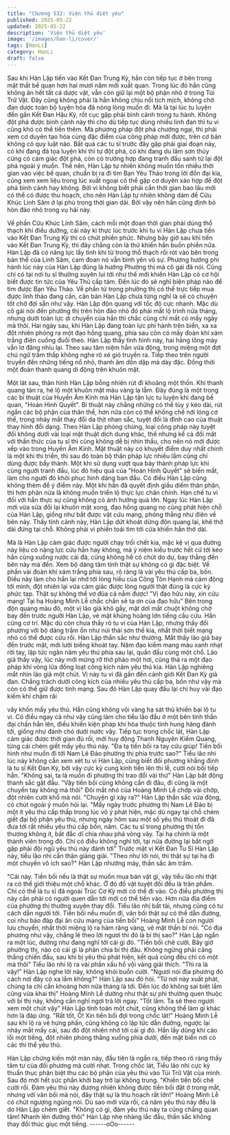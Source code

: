 ```yaml
---
title: "Chương 532: Viện thủ diệt yêu"
published: 2025-05-22
updated: 2025-05-22
description: 'Viện thủ diệt yêu'
image: '/images/han-li/cover/'
tags: [HanLi]
category: HanLi
draft: false
---
```


Sau khi Hàn Lập tiến vào Kết Đan Trung Kỳ, hắn còn tiếp tục ở
bên trong mật thất bế quan hơn hai mươi năm mới xuất quan.
Trong lúc đó hắn cũng không ăn hết tất cả dược vật, vẫn còn giữ
lại một bộ phận nhỏ ở trong Túi Trữ Vật.
Đây cũng không phải là hắn không chịu nổi tịch mịch, không chờ
đan dược toàn bộ luyện hóa đã nóng lòng muốn đi.
Mà là tại lúc tu luyện đến gần Kết Đan Hậu Kỳ, rốt cục gặp phải
bình cảnh trong tu hành. Không đột phá được bình cảnh này thì
cho dù tiếp tục dùng nhiều linh đan thì tu vi cũng khó có thể tiến
thêm.
Mà phương pháp đột phá chướng ngại, thì phải xem cơ duyên tạo
hóa cùng đặc điểm của công pháp mới được, trên cơ bản không
có quy luật nào.
Bất quá các tu sĩ trước đây gặp phải giai đoạn này, có khi đang đả
tọa luyện khí thì tự đột phá, có khi đang du lãm sơn thủy cũng có
cảm giác đột phá, còn có trường hợp đang tranh đấu sanh tử lại
đột phá ngoài ý muốn.
Thế nên, Hàn Lập tự nhiên không muốn tốn nhiều thời gian vào
việc bế quan, chuẩn bị ra đi tìm Bạn Yêu Thảo trong lời đồn đại
kia, cũng xem xem liệu trong lúc xuất ngoại có thể gặp cơ duyên
xảo hợp để đột phá bình cảnh hay không.
Bởi vì không biết phải cần thời gian bao lâu mới có thể có được
thu hoạch, cho nên Hàn Lập tự nhiên không dám để Cửu Khúc
Linh Sâm ở lại phủ trong thời gian dài.
Bởi vậy nên hắn cũng định bỏ hòn đảo nhỏ trong vụ hải này.

Về phần Cửu Khúc Linh Sâm, cách mỗi một đoạn thời gian phải
dùng thổ thạch khí điều dưỡng, cái này kì thực lúc trước khi tu vi
Hàn Lập chưa tiến vào Kết Đan Trung Kỳ thì có chút phiền phức.
Nhưng bây giờ sau khi tiến vào Kết Đan Trung Kỳ, thì đây chẳng
còn là thứ khiến hắn buồn phiền nữa.
Hàn Lập đã có năng lực lấy tinh khí từ trong thổ thạch rồi rót vào
bên trong bản thể của Linh Sâm, cam đoan nó vẫn bình yên vô
sự.
Phương hướng phi hành lúc này của Hàn Lập đúng là hướng
Phường thị mà cô gái đã nói. Cũng chỉ có tại nơi tu sĩ thường
xuyên lui tới như thế mới khiến Hàn Lập có cơ hội biết được tin
tức của Yêu Thú cấp tám.
Đến lúc đó sẽ nghĩ biện pháp nào để tìm được Bạn Yêu Thảo.
Về phần từ trong phường thị có thể trực tiếp mua được linh thảo
đang cần, căn bản Hàn Lập chưa từng nghĩ là sẽ có chuyện tốt
chờ đợi sẵn như vậy.
Hàn Lập độn quang với tốc độ cực nhanh.
Mặc dù cô gái nói đến phường thị trên hòn đảo nhỏ đó phải mất lộ
trình nửa tháng, nhưng dưới toàn lực di chuyển của hắn thì chắc
cũng chỉ mất có mấy ngày mà thôi.
Hai ngày sau, khi Hàn Lập đang toàn lực phi hành trên biển, xa xa
đột nhiên phóng ra một đạo hồng quang, phía sau còn có mấy
đoàn khí xám trắng điên cuồng đuổi theo.
Hàn Lập thấy tình hình này, hai hàng lông mày vẫn lơ đãng nhíu
lại.
Theo sau tâm niệm hắn vừa động, trong miệng một đợt chú ngữ
trầm thấp không nghe rõ xé gió truyền ra. Tiếp theo trên người
truyền đến những tiếng nổ nhỏ, thanh âm dồn dập mà dày đặc.
Đồng thời một đoàn thanh quang di động trên khuôn mặt.

Một lát sau, thân hình Hàn Lập bỗng nhiên rút đi khoảng một
thốn. Khi thanh quang tản ra, hé lộ một khuôn mặt màu vàng lạ
lẫm.
Đây đúng là một trong các bí thuật của Huyền Âm Kinh mà Hàn
Lập tận lực tu luyện khi đang bế quan, "Hoán Hình Quyết".
Bí thuật này chẳng những có thể tùy ý kéo dài, rút ngắn các bộ
phận của thân thể, hơn nữa còn có thể khống chế nới lỏng cơ
thể, trong nháy mắt thay đổi da thịt nhan sắc, tuyệt đối là đỉnh cao
của thuật thay hình đổi dạng.
Theo Hàn Lập phỏng chừng, loại công pháp này tuyệt đối không
dưới vài loại mật thuật dịch dung khác, thế nhưng kể cả đối mặt
với thần thức của tu sĩ thì cũng không dễ bị nhìn thấu, cho nên nó
mới được xếp vào trong Huyền Âm Kinh.
Mật thuật này có khuyết điểm duy nhất chính là một khi thi triển,
thì sau đó toàn bộ thân pháp lực nhiều lắm cũng chỉ dùng được
bẩy thành.
Một khi sử dụng vượt qua bảy thành pháp lực khi cùng người
tranh đấu, lúc đó hiệu quả của "Hoán Hình Quyết" sẽ biến mất,
làm cho người đó khôi phục hình dáng ban đầu.
Có điều Hàn Lập cũng không thèm để ý điểm này.
Một khi hắn đã quyết định giấu diếm thân phận, thì hơn phân nửa
là không muốn triển lộ thực lực chân chính. Hạn chế tu vi đối với
hắn thực sự cũng không có ảnh hưởng quá lớn.
Ngay lúc Hàn Lập mới vừa sửa đổi lại khuôn mặt xong, đạo hồng
quang nọ cũng phát hiện chỗ của Hàn Lập, giống như bắt được
vật cứu mạng, phóng thẳng như điên về bên này.
Thấy tình cảnh này, Hàn Lập dứt khoát dừng độn quang lại, khẽ
thở dài đứng tại chỗ.
Không phải vì phiền toái tìm tới cửa khiến hắn thở dài.

Mà là Hàn Lập cảm giác được người chạy trối chết kia, mặc kệ vị
qua đường này liệu có năng lực cứu hắn hay không, mà ý niệm
kiểu trước hết cứ tới kéo hắn cùng xuống nước cái đã, cũng
không hề có chút do dự, bay thẳng đến bên này mà đến. Xem bộ
dáng tâm tính thật sự không có gì đặc biệt.
Về phần vài đoàn khí xám trắng phía sau, rõ ràng là vài yêu thú
cấp ba, bốn.
Điều này làm cho hắn lại nhớ tới lòng hiếu của Công Tôn Hạnh
mà cảm động tới mình, đột nhiên lại vừa cảm giác được lòng
người thật đúng là cực kỳ phức tạp.
Thật sự không thể vơ đũa cả nắm được!
"Vị đạo hữu này, xin cứu mạng! Tại hạ Hoàng Minh Lễ chắc chắn
sẽ tạ ơn của đạo hữu" Bên trong độn quang màu đỏ, một vị lão
giả khô gầy, mặt dơi mắt chuột không chờ bay đến trước người
Hàn Lập, vẻ mặt khủng hoảng lớn tiếng cầu cứu.
Hắn cũng cơ trí. Mặc dù còn chưa thấy rõ tu vi của Hàn Lập,
nhưng thấy đối phương với bộ dáng trầm ổn như núi thái sơn thế
kia, nhất thời biết mạng nhỏ có thể được cứu rồi.
Hàn Lập thần sắc như thường. Mắt thấy lão giả bay đến trước
mặt, mới lười biếng khoát tay. Năm đạo kiếm mang màu xanh
nhạt rời tay, lập tức ngăn năm yêu thú phía sau lại, quần đấu
cùng một chỗ.
Lão giả thấy vậy, lúc này mới mừng rỡ thở phào một hơi, cũng
thả ra một đạo pháp khí vòng lửa đồng loạt công kích năm yêu
thú kia.
Hàn Lập nghiêng mắt nhìn lão giả một chút. Vị này tu vi đã gần
đến cảnh giới Kết Đan Kỳ giả đan. Chẳng trách dưới công kích
của nhiều yêu thú cấp ba, bốn như vậy mà còn có thể giữ được
tính mạng.
Sau đó Hàn Lập quay đầu lại chỉ huy vài đạo kiếm khí chậm rãi

vây khốn mấy yêu thú. Hắn cũng không vội vàng hạ sát thủ khiến
bại lộ tu vi.
Có điều ngay cả như vậy cũng làm cho tiểu lão đầu ở một bên
tinh thần đại chấn hẳn lên, điều khiển kiện pháp khí hỏa thuộc
tính hung hăng đánh tới, giống như đánh chó dưới nước vậy.
Tiếp tục trong chốc lát, Hàn Lập cảm giác được thời gian đủ rồi,
mới huy động Thanh Nguyên Kiếm Quang, từng cái chém giết
mấy yêu thú này.
"Đa tạ tiền bối ra tay cứu giúp! Tiền bối hình như muốn đi tới Nam
Lê Đảo phường thị phía trước sao?" Tiểu lão nhi lúc này không
cần xem xét tu vi Hàn Lập, cũng biết đối phương khẳng định là tu
sĩ Kết Đan Kỳ, bởi vậy cực kỳ cung kính tiến lên thi lễ, cười nói
bồi tiếp hắn.
"Không sai, ta là muốn đi phường thị trao đổi vài thứ" Hàn Lập bất
động thanh sắc gật đầu.
"Vậy tiền bối cũng không cần đi đâu, đi cũng là một chuyến tay
không mà thôi" Đôi mắt nhỏ của Hoàng Minh Lễ chớp vài chớp,
đột nhiên cười khổ mà nói.
"Chuyện gì xảy ra?" Hàn Lập thần sắc vừa động, có chút ngoài ý
muốn hỏi lại.
"Mấy ngày trước phường thị Nam Lê Đảo bị một ít yêu thú cấp
thấp trong lúc vô ý phát hiện, mặc dù ngay tại chỗ chém giết đại
bộ phận yêu thú, nhưng ngày hôm sau một số yêu thú thoát đi đã
đưa tới rất nhiều yêu thú cấp bốn, năm. Các tu sĩ trong phường thị
tổn thương không ít, bất đắc dĩ chia nhau phá vòng vây. Tại hạ
chính là một thành viên trong đó. Chỉ có điều không nghĩ tới, tại
nửa đường lại bất ngờ gặp phải đội ngũ yêu thú này đánh tới"
Trước mặt vị Kết Đan Tu Sĩ Hàn Lập này, tiểu lão nhi cẩn thận
giảng giải.
"Theo như lời nói, thì thật sự tại hạ đi một chuyến vô ích sao?"
Hàn Lập nhướng mày, thần sắc âm trầm.

"Cái này. Tiền bối nếu là thật sự muốn mua bán vật gì, vậy tiểu
lão nhi thật ra có thể giới thiệu một chỗ khác. Ở đó đồ vật tuyệt
đối đều là trân phẩm. Chỉ có thể là tu sĩ đã ngoài Trúc Cơ Kỳ mới
có thể đi vào. Có điều phường thị này cần phải có người quen dẫn
tới mới có thể tiến vào. Hơn nữa địa điểm của phường thị thường
xuyên thay đổi. Tiểu lão nhị bất tài, nhưng cũng có tư cách dẫn
người tới. Tiền bối nếu muốn đi, vãn bối thật sự có thể dẫn
đường, coi như báo đáp đại ân cứu mạng của tiền bối" Hoàng
Minh Lễ con ngươi lưu chuyển, nhất thời miệng lộ ra hàm răng
vàng, vẻ mặt thần bí nói.
"Có địa phương như vậy, chẳng lẽ theo lời ngươi thì đó là bí thị
sao?" Hàn Lập ngẩn ra một lúc, dường như đang nghĩ tới cái gì
đó.
"Tiền bối chê cười. Bây giờ phường thị, nào có cái gì là phân chia
bí thị đâu. Không ngừng phải căng thẳng chiến đấu, sau khi bị yêu
thú phát hiện, kết quả cũng đều chỉ có một mà thôi" Tiểu lão nhi lộ
ra vài phần xấu hổ vội vàng giải thích.
"Thì ra là vậy!" Hàn Lập nghe lời này, không khỏi buồn cười.
"Ngươi nói địa phương đó cách nơi đây có xa lắm không?" Hàn
Lập sau đó hỏi.
"Từ nơi này xuất phát, chúng ta chỉ cần khoảng hơn nửa tháng là
tới. Đến lúc đó không sai biệt lắm cũng vừa khai thị" Hoàng Minh
Lễ dường như thật sự phi thường quen thuộc với bí thị này,
không cần nghĩ ngợi trả lời ngay.
"Tốt lắm. Ta sẽ theo ngươi xem một chút vậy" Hàn Lập tính toán
một chút, cũng không thể làm gì khác hơn là đáp ứng.
"Rất tốt, Ồ! Xin tiền bối đợi trong chốc lát!" Hoàng Minh Lễ sau khi
lộ ra vẻ hưng phấn, cũng không có lập tức dẫn đường, ngược lại
nháy mắt mấy cái, sau đó đột nhiên nhớ tới cái gì đó.
Hắn lấy dũng khí cáo lỗi một tiếng, đột nhiên phóng thẳng xuống
phía dưới, đến mặt biển nơi có các thi thể yêu thú.

Hàn Lập chứng kiến một màn này, đầu tiên là ngẩn ra, tiếp theo
rõ ràng thấy tâm tư của đối phương mà cười nhạt.
Trong chốc lát, Tiểu lão nhi cực kỳ thuần thục phân biệt thu các
bộ phận của yêu thú vào Túi Trữ Vật của mình.
Sau đó mới hết sức phấn khởi bay trở lại không trung.
"Khiến tiền bối chê cười rồi. Đám yêu thú này đương nhiên không
được tiền bối đặt ở trong mắt, nhưng với vãn bối mà nói, đây thật
sự là thu hoạch rất lớn!" Hoàng Minh Lễ có chút ngượng ngùng
nói.
Dù sao mới vừa rồi, cả năm yêu thú này đều là do Hàn Lập chém
giết.
"Không có gì, đám yêu thú này ta cũng chẳng quan tâm! Nhanh
lên đường thôi" Hàn Lập nhẹ nhàng lắc đầu, thần sắc không thay
đổi thúc giục một tiếng.
------oOo------
